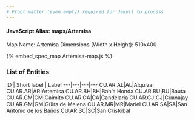 ```yaml
---
# Front matter (even empty) required for Jekyll to process
---
```


#### JavaScript Alias: maps/Artemisa

Map Name: Artemisa
Dimensions (Width x Height): 510x400



{% embed_spec_map Artemisa-map.js %}

### List of Entities

ID | Short label | Label
---|---|---|---
CU.AR.AL|AL|Alquizar
CU.AR.AR|AR|Artemisa
CU.AR.BH|BH|Bahía Honda
CU.AR.BU|BU|Bauta
CU.AR.CM|CM|Caimito
CU.AR.CA|CA|Candelaria
CU.AR.GJ|GJ|Guanajay
CU.AR.GM|GM|Güira de Melena
CU.AR.MR|MR|Mariel
CU.AR.SA|SA|San Antonio de los Baños
CU.AR.SC|SC|San Cristóbal